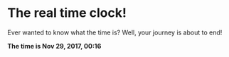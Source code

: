 # The real time clock!

Ever wanted to know what the time is? Well, your journey is about to end!

**The time is Nov 29, 2017, 00:16**